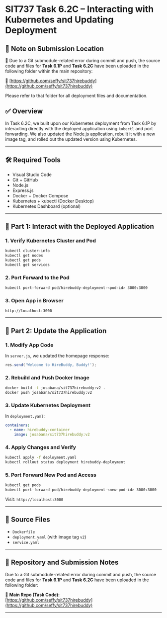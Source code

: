 # SIT737 Task 6.2C – Interacting with Kubernetes and Updating Deployment


## 📁 Note on Submission Location

📌 Due to a Git submodule-related error during commit and push, the source code and files for **Task 6.1P** and **Task 6.2C** have been uploaded in the following folder within the main repository:

🔗 [https://github.com/seffy/sit737hirebuddy](https://github.com/seffy/sit737hirebuddy)

Please refer to that folder for all deployment files and documentation.



## ✅ Overview

In Task 6.2C, we built upon our Kubernetes deployment from Task 6.1P by interacting directly with the deployed application using `kubectl` and port forwarding. We also updated the Node.js application, rebuilt it with a new image tag, and rolled out the updated version using Kubernetes.

---

## 🛠️ Required Tools

- Visual Studio Code
- Git + GitHub
- Node.js
- Express.js
- Docker + Docker Compose
- Kubernetes + kubectl (Docker Desktop)
- Kubernetes Dashboard (optional)

---

## 🔹 Part 1: Interact with the Deployed Application

### 1. Verify Kubernetes Cluster and Pod
```bash
kubectl cluster-info
kubectl get nodes
kubectl get pods
kubectl get services
```

### 2. Port Forward to the Pod
```bash
kubectl port-forward pod/hirebuddy-deployment-<pod-id> 3000:3000
```

### 3. Open App in Browser
```
http://localhost:3000
```

---

## 🔹 Part 2: Update the Application

### 1. Modify App Code
In `server.js`, we updated the homepage response:
```js
res.send('Welcome to HireBuddy, Buddy!');
```

### 2. Rebuild and Push Docker Image
```bash
docker build -t josabana/sit737hirebuddy:v2 .
docker push josabana/sit737hirebuddy:v2
```

### 3. Update Kubernetes Deployment
In `deployment.yaml`:
```yaml
containers:
  - name: hirebuddy-container
    image: josabana/sit737hirebuddy:v2
```

### 4. Apply Changes and Verify
```bash
kubectl apply -f deployment.yaml
kubectl rollout status deployment hirebuddy-deployment
```

### 5. Port Forward New Pod and Access
```bash
kubectl get pods
kubectl port-forward pod/hirebuddy-deployment-<new-pod-id> 3000:3000
```

Visit: `http://localhost:3000`

---

## 📁 Source Files

- `Dockerfile`
- `deployment.yaml` (with image tag `v2`)
- `service.yaml`

---

## 🔗 Repository and Submission Notes

Due to a Git submodule-related error during commit and push, the source code and files for **Task 6.1P** and **Task 6.2C** have been uploaded in the following folder:

📂 **Main Repo (Task Code):**  
[https://github.com/seffy/sit737hirebuddy](https://github.com/seffy/sit737hirebuddy)


---

